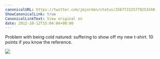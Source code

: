 ```yaml
---
canonicalURL: https://twitter.com/jmjordan/status/256772225779253248
ShowCanonicalLink: true
CanonicalLinkText: View original on
date: 2012-10-12T15:04:04+00:00
---
```

Problem with being cold natured: suffering to show off my new t-shirt. 10 points if you know the reference.

![](/images/256772225779253248-A5A8-ppCQAAWX7v.jpg)
